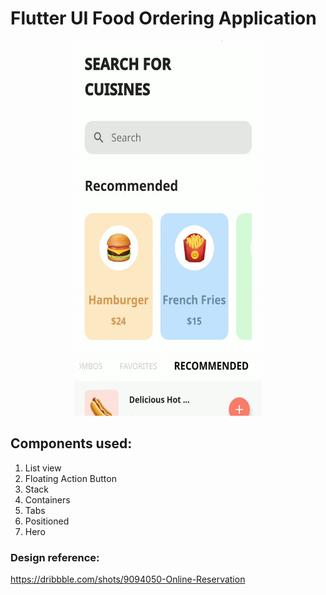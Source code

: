 # Flutter UI Food Ordering Application

<p align="center"> 
<img width="300" height="600" src="https://raw.githubusercontent.com/Dhruvpolaris/flutter_ui_food_ordering/master/Final_Output.gif">
</p>

## Components used:
1. List view
2. Floating Action Button
3. Stack
4. Containers
5. Tabs
6. Positioned 
7. Hero

### Design reference:
https://dribbble.com/shots/9094050-Online-Reservation